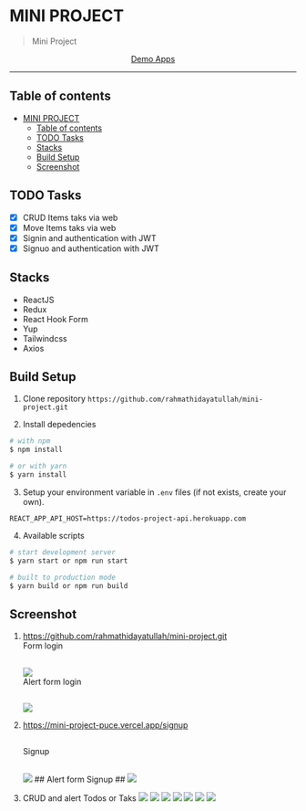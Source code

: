 # MINI PROJECT

> Mini Project

<p align="center">
  <a href="https://reactjs.org/">
    Demo Apps
  </a>
</p>

----

## Table of contents
- [MINI PROJECT](#-mini-project)
  - [Table of contents](#table-of-contents)
  - [TODO Tasks](#todo-tasks)
  - [Stacks](#stacks)
  - [Build Setup](#build-setup)
  - [Screenshot](#Screenshot)

## TODO Tasks
- [x] CRUD Items taks via web
- [x] Move Items taks via web
- [x] Signin and authentication with JWT
- [x] Signuo and authentication with JWT

## Stacks
- ReactJS
- Redux
- React Hook Form
- Yup
- Tailwindcss
- Axios

## Build Setup
1. Clone repository
`https://github.com/rahmathidayatullah/mini-project.git`

2. Install depedencies
```bash
# with npm
$ npm install

# or with yarn
$ yarn install
```

3. Setup your environment variable in `.env` files (if not exists, create your own).
```env
REACT_APP_API_HOST=https://todos-project-api.herokuapp.com

```

4. Available scripts
```bash
# start development server
$ yarn start or npm run start

# built to production mode
$ yarn build or npm run build
```

## Screenshot

1. https://github.com/rahmathidayatullah/mini-project.git <br />
   Form login
   ##
   <img src="screenshot/form-login.png"> <br/>
   Alert form login
   ##
   <img src="screenshot/alert-form-login.png"><br />
   
2. https://mini-project-puce.vercel.app/signup
   ##
   Signup
   ##
   <img src="screenshot/form-signup.png">
   ##
   Alert form Signup
   ##
   <img src="screenshot/alert-form-signup.png">

5. CRUD and alert Todos or Taks 
   <img src="screenshot/todos.png">
   <img src="screenshot/modal-create-task.png">
   <img src="screenshot/modal-delete-task.png">
   <img src="screenshot/modal-update-task.png">
   <img src="screenshot/alert-modal-create-task.png">
   <img src="screenshot/alert-modal-update-task.png">
   <img src="screenshot/show-toggle.png">
